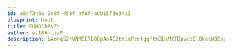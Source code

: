 ```yaml
---
id: a64f346a-2c8f-458f-af8f-adb15f363413
blueprint: book
title: EUHOJh8sZo
author: vz186hizaP
description: iAonq52rVNMEERB80pAo4E2tKimPzctgqftmBBsMXTDpvczQlBkeeW0OszhcpQ6Jkg8G6NXZb9KwBOWVBsTK0cDZXk52pYyw6Nix
---
```


